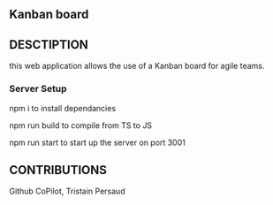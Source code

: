 ## Kanban board

## DESCTIPTION
this web application allows the use of a Kanban board for agile teams.

### Server Setup
npm i to install dependancies

npm run build to compile from TS to JS

npm run start to start up the server on port 3001

## CONTRIBUTIONS
Github CoPilot, Tristain Persaud